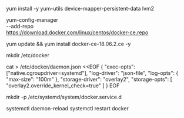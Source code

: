 
yum install -y yum-utils device-mapper-persistent-data lvm2


yum-config-manager \
  --add-repo \
  https://download.docker.com/linux/centos/docker-ce.repo


yum update && yum install docker-ce-18.06.2.ce -y


mkdir /etc/docker


cat > /etc/docker/daemon.json <<EOF
{
  "exec-opts": ["native.cgroupdriver=systemd"],
  "log-driver": "json-file",
  "log-opts": {
    "max-size": "100m"
  },
  "storage-driver": "overlay2",
  "storage-opts": [
    "overlay2.override_kernel_check=true"
  ]
}
EOF

mkdir -p /etc/systemd/system/docker.service.d


systemctl daemon-reload
systemctl restart docker
